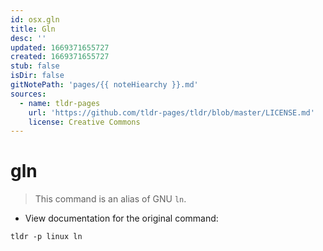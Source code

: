 ```yaml
---
id: osx.gln
title: Gln
desc: ''
updated: 1669371655727
created: 1669371655727
stub: false
isDir: false
gitNotePath: 'pages/{{ noteHiearchy }}.md'
sources:
  - name: tldr-pages
    url: 'https://github.com/tldr-pages/tldr/blob/master/LICENSE.md'
    license: Creative Commons
---
```

# gln

> This command is an alias of GNU `ln`.

- View documentation for the original command:

`tldr -p linux ln`

